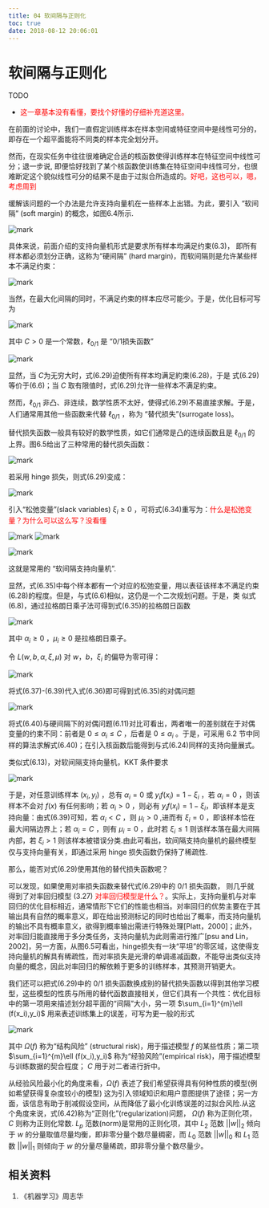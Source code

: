 ```yaml
---
title: 04 软间隔与正则化
toc: true
date: 2018-08-12 20:06:01
---
```

# 软间隔与正则化

TODO

- <span style="color:red;">这一章基本没有看懂，要找个好懂的仔细补充道这里。</span>


在前面的讨论中，我们一直假定训练样本在样本空间或特征空间中是线性可分的，即存在一个超平面能将不同类的样本完全划分开。

然而，在现实任务中往往很难确定合适的核函数使得训练样本在特征空间中线性可分；退一步说, 即便恰好找到了某个核函数使训练集在特征空间中线性可分，也很难断定这个貌似线性可分的结果不是由于过拟合所造成的。<span style="color:red;">好吧，这也可以，嗯，考虑周到</span>

缓解该问题的一个办法是允许支持向量机在一些样本上出错。为此，要引入 “软间隔” (soft margin) 的概念，如图6.4所示.

![mark](http://pacdb2bfr.bkt.clouddn.com/blog/image/180627/0EDHkdih8m.png?imageslim)


具体来说，前面介绍的支持向量机形式是要求所有样本均满足约束(6.3)， 即所有样本都必须划分正确，这称为“硬间隔” (hard margin)，而软间隔则是允许某些样本不满足约束：

![mark](http://pacdb2bfr.bkt.clouddn.com/blog/image/180627/ca4CDklH1d.png?imageslim)


当然，在最大化间隔的同时，不满足约束的样本应尽可能少。于是，优化目标可写为

![mark](http://pacdb2bfr.bkt.clouddn.com/blog/image/180627/922AH89AH0.png?imageslim)

其中 $C>0$ 是一个常数，$\ell_{0/1}$ 是 “0/1损失函数”

![mark](http://pacdb2bfr.bkt.clouddn.com/blog/image/180627/l7Ai2cKHCF.png?imageslim)


显然，当 $C$为无穷大时，式(6.29)迫使所有样本均满足約束(6.28)，于是 式(6.29)等价于(6.6)；当 $C$ 取有限值时，式(6.29)允许一些样本不满足約束。

然而，$\ell_{0/1}$ 非凸、非连续，数学性质不太好，使得式(6.29)不易直接求解。于是，人们通常用其他一些函数来代替 $\ell_{0/1}$ ，称为 “替代损失”(surrogate loss)。

替代损失函数一般具有较好的数学性质，如它们通常是凸的连续函数且是 $\ell_{0/1}$  的上界。图6.5给出了三种常用的替代损失函数：

![mark](http://pacdb2bfr.bkt.clouddn.com/blog/image/180627/kJFBF7diF4.png?imageslim)

若采用 hinge 损失，则式(6.29)变成：

![mark](http://pacdb2bfr.bkt.clouddn.com/blog/image/180627/9I54iDAaE1.png?imageslim)

引入“松弛变量”(slack variables) $\xi_i\geqslant 0$ ，可将式(6.34)重写为：<span style="color:red;">什么是松弛变量？为什么可以这么写？没看懂</span>

![mark](http://pacdb2bfr.bkt.clouddn.com/blog/image/180627/Ac0bkKK16f.png?imageslim)
![mark](http://pacdb2bfr.bkt.clouddn.com/blog/image/180627/9kakjlELj1.png?imageslim)

![mark](http://pacdb2bfr.bkt.clouddn.com/blog/image/180627/88iE6e3l66.png?imageslim)

这就是常用的 “软间隔支持向量机”.

显然，式(6.35)中每个样本都有一个对应的松弛变量，用以表征该样本不满足约束(6.28)的程度。但是，与式(6.6)相似，这仍是一个二次规划问题。于是，类 似式(6.8)，通过拉格朗日乘子法可得到式(6.35)的拉格朗日函数

![mark](http://pacdb2bfr.bkt.clouddn.com/blog/image/180627/gh9fBc7E8h.png?imageslim)

其中 $\alpha_i\geqslant 0$ ，$\mu_i\geqslant 0$ 是拉格朗日乘子。

令 $L(w, b, \alpha,\xi,\mu)$ 对 $w$，$b$，$\xi_i$ 的偏导为零可得：

![mark](http://pacdb2bfr.bkt.clouddn.com/blog/image/180627/ClKF898Lig.png?imageslim)

将式(6.37)-(6.39)代入式(6.36)即可得到式(6.35)的对偶问题

![mark](http://pacdb2bfr.bkt.clouddn.com/blog/image/180627/G6hbFlibkh.png?imageslim)

将式(6.40)与硬间隔下的对偶问题(6.11)对比可看出，两者唯一的差别就在于对偶变量的约束不同：前者是 $0\leqslant \alpha_i\leqslant C$ ，后者是 $0\leqslant \alpha_i$ 。于是，可采用 6.2 节中同样的算法求解式(6.40)；在引入核函数后能得到与式(6.24)同样的支持向量展式。

类似式(6.13)，对软间隔支持向量机，KKT 条件要求

![mark](http://pacdb2bfr.bkt.clouddn.com/blog/image/180627/hh1HIDbIfJ.png?imageslim)

于是，对任意训练样本 $(x_i,y_i)$ ，总有 $\alpha_i=0$ 或 $y_if(x_i)=1-\xi_i$ ，若 $\alpha_i=0$ ，则该样本不会对 $f(x)$ 有任何影响；若 $\alpha_i>0$ ，则必有 $y_if(x_i)=1-\xi_i$，即该样本是支持向量：由式(6.39)可知，若 $\alpha_i<C$ ，则 $\mu_i>0$ ,进而有 $\xi_i=0$ ，即该样本恰在最大间隔边界上；若 $\alpha_i=C$ ，则有 $\mu_i = 0$ ，此时若 $\xi_i\leq 1$ 则该样本落在最大间隔内部，若 $\xi_i>1$ 则该样本被错误分类.由此可看出，软间隔支持向量机的最终模型仅与支持向量有关，即通过采用 hinge 损失函数仍保持了稀疏性.

那么，能否对式(6.29)使用其他的替代损失函数呢？

可以发现，如果使用对率损失函数来替代式(6.29)中的 $0/1$ 损失函数， 则几乎就得到了对率回归模型 (3.27) <span style="color:red;">对率回归模型是什么？</span>。实际上，支持向量机与对率回归的优化目标相近，通常情形下它们的性能也相当。对率回归的优势主要在于其输出具有自然的概率意义，即在给出预测标记的同时也给出了概率，而支持向量机的输出不具有概率意义，欲得到概率输出需进行特殊处理[Platt，2000]；此外，对率回归能直接用于多分类任务，支持向量机为此则需进行推广[psu and Lin， 2002]，另一方面，从图6.5可看出，hinge损失有一块“平坦”的零区域，这使得支持向量机的解具有稀疏性，而对率损失是光滑的单调递减函数，不能导出类似支持向量的概念，因此对率回归的解依赖于更多的训练样本，其预测开销更大。

我们还可以把式(6.29)中的 $0/1$ 损失函数换成别的替代损失函数以得到其他学习模型，这些模型的性质与所用的替代函数直接相关，但它们具有一个共性：优化目标中的第一项用来描述划分超平面的“间隔”大小，另一项 $\sum_{i=1}^{m}\ell (f(x_i),y_i)$ 用来表述训练集上的误差，可写为更一般的形式

![mark](http://pacdb2bfr.bkt.clouddn.com/blog/image/180627/CiA0c7i184.png?imageslim)


其中 $\Omega(f)$ 称为“结构风险” (structural risk)，用于描述模型 $f$ 的某些性质；第二项 $\sum_{i=1}^{m}\ell (f(x_i),y_i)$ 称为“经验风险”(empirical risk)，用于描述模型与训练数据的契合程度； $C$ 用于对二者进行折中。

从经验风险最小化的角度来看，$\Omega(f)$ 表述了我们希望获得具有何种性质的模型(例如希望获得复杂度较小的模型) 这为引入领域知识和用户意图提供了途径；另一方面，该信息有助于削减假设空间，从而降低了最小化训练误差的过拟合风险.从这个角度来说，式(6.42)称为“正则化”(regularization)问题， $\Omega(f)$ 称为正则化项，$C$ 则称为正则化常数. $L_p$ 范数(norm)是常用的正则化项，其中 $L_2$ 范数 $||w||_2$ 倾向于 $w$ 的分量取值尽量均衡，即非零分量个数尽量稠密，而 $L_0$ 范数 $||w||_0$ 和 $L_1$ 范数 $||w||_1$ 则倾向于 $w$ 的分量尽量稀疏，即非零分量个数尽量少。




## 相关资料

1. 《机器学习》周志华
